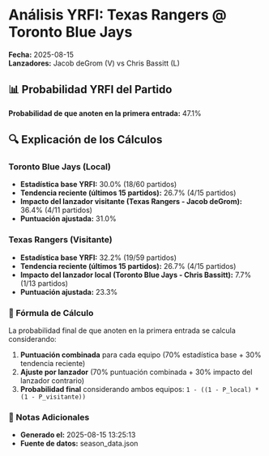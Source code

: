 # Análisis YRFI: Texas Rangers @ Toronto Blue Jays

**Fecha:** 2025-08-15  
**Lanzadores:** Jacob deGrom (V) vs Chris Bassitt (L)

## 📊 Probabilidad YRFI del Partido

**Probabilidad de que anoten en la primera entrada:** 47.1%

## 🔍 Explicación de los Cálculos

### Toronto Blue Jays (Local)
- **Estadística base YRFI:** 30.0% (18/60 partidos)
- **Tendencia reciente (últimos 15 partidos):** 26.7% (4/15 partidos)
- **Impacto del lanzador visitante (Texas Rangers - Jacob deGrom):** 36.4% (4/11 partidos)
- **Puntuación ajustada:** 31.0%

### Texas Rangers (Visitante)
- **Estadística base YRFI:** 32.2% (19/59 partidos)
- **Tendencia reciente (últimos 15 partidos):** 26.7% (4/15 partidos)
- **Impacto del lanzador local (Toronto Blue Jays - Chris Bassitt):** 7.7% (1/13 partidos)
- **Puntuación ajustada:** 23.3%

### 📝 Fórmula de Cálculo

La probabilidad final de que anoten en la primera entrada se calcula considerando:
1. **Puntuación combinada** para cada equipo (70% estadística base + 30% tendencia reciente)
2. **Ajuste por lanzador** (70% puntuación combinada + 30% impacto del lanzador contrario)
3. **Probabilidad final** considerando ambos equipos: `1 - ((1 - P_local) * (1 - P_visitante))`

### 📌 Notas Adicionales

- **Generado el:** 2025-08-15 13:25:13
- **Fuente de datos:** season_data.json
